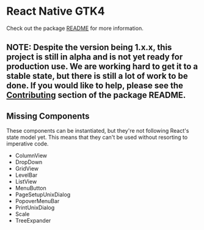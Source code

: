 # React Native GTK4

Check out the package [README](packages/react-native-gtk4/README.md) for more information.

## NOTE: Despite the version being 1.x.x, this project is still in alpha and is not yet ready for production use. We are working hard to get it to a stable state, but there is still a lot of work to be done. If you would like to help, please see the [Contributing](packages/react-native-gtk4/README.md#contributing) section of the package README.

## Missing Components

These components can be instantiated, but they're not following React's state model yet. This means that they can't be used without resorting to imperative code.

- ColumnView
- DropDown
- GridView
- LevelBar
- ListView
- MenuButton
- PageSetupUnixDialog
- PopoverMenuBar
- PrintUnixDialog
- Scale
- TreeExpander
